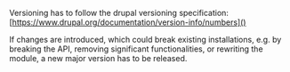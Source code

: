 Versioning has to follow the drupal versioning specification:
[https://www.drupal.org/documentation/version-info/numbers]()

If changes are introduced, which could break existing installations, e.g. by breaking the API, removing significant functionalities, or rewriting the module, a new major version has to be released.
